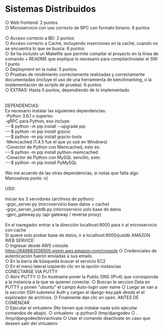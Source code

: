 # Sistemas Distribuidos
○ Web frontend: 2 puntos<br>
○ Microservicio con uso correcto de RPC con formato binario: 6 puntos   <br>  
○ Acceso correcto a BD: 2 puntos <br>
○ Acceso correcto a Caché, incluyendo inserciones en la caché, cuando no se
encuentra lo que se busca: 6 puntos<br>
○ Se ha incluido un Makefile que permite compilar el proyecto en la línea de
comando + README que explique lo necesario para compilar/instalar el SW: 1
punto<br>
○ Deployment en la nube: 5 puntos.<br>
○ Pruebas de rendimiento correctamente realizadas y correctamente
documentadas (incluye el uso de una herramienta de benchmarking, o la
implementación de scripts de prueba): 6 puntos<br>
○ EXTRAS: Hasta 5 puntos, dependiendo de lo implementado.<br>
<br>
<br>
DEPENDENCIAS:<br>
Es necesario instalar las siguientes dependencias:<br>
-Python 3.6.1 o superior.<br>
-gRPC para Python, eso incluye: <br>
---$ python -m pip install --upgrade pip<br>
---$ python -m pip install grpcio<br>
---$ python -m pip install grpcio-tools<br>
-Memcached (1.4.5 fue el que yo usé en Windows)<br>
-Conector de Python con Memcached, esto es: <br>
---$ python -m pip install python-memcached<br>
-Conector de Python con MySQL sencillo, este:<br>
---$ python -m pip install PyMySQL<br>
<br>
(No me acuerdo de las otras dependencias, si notas que falta algo Manosalvas ponlo :v)
<br>
<br>
USO:<br><br>
Iniciar los 3 servidores (archivos de python):<br>
-grpc_server.py (microservicio base datos + cache)<br>
-grpc_server_justdb.py (microservicio solo base de datos<br>
-gprc_gateway.py (api gateway / reverse proxy)<br>
<br>
En el navegador entrar a la dirección localhost:9000 para ir al microservicio con cache<br>
Si quiere solo probar  base de datos, ir a localhost:9000/justdb
AMAZON WEB SERVICE:<br>
○ Ingresar desde AWS console https://648683556505.signin.aws.amazon.com/console
○ Credenciales de autenticación fuerón enviadas a sus emails.<br>
○ En la barra de búsqueda buscar el servicio EC2<br>
○ En el menú lateral izquierdo clic en la opción instancias<br>
CONECTARSE VIA PUTTY<br>
○ Abrir PUTTY
○ En hostname poner la Public DNS (IPv4) que corresponda a la instancia a la que se quieren conectar.
○ Buscan la seccion Data en PUTTY y ponen "ubuntu" el campo Auto-login user name
○ Luego se van a la sección SSH submenú Auth y cargan el django-key.ppk desde el el explorador de archivos.
○ Finalmente dan clic en open.
ANTES DE COMENZAR<br>
○ Ejecutar el virtualenv (No tienen que instalar nada solo ejecutar comandos de abajo).
○ virtualenv -p python3 /tmp/djangodev
○ . /tmp/djangodev/bin/activate
○ Usar el comando deactivate en caso que deseen salir del virtualenv




